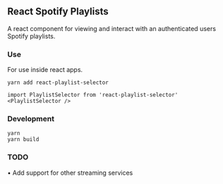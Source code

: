 ## React Spotify Playlists

A react component for viewing and interact with an authenticated users Spotify playlists.

### Use

For use inside react apps.

`yarn add react-playlist-selector`

```
import PlaylistSelector from 'react-playlist-selector'
<PlaylistSelector />
```

### Development

`yarn`  
`yarn build`

### TODO

• Add support for other streaming services
